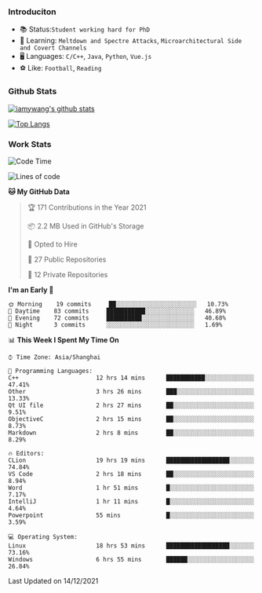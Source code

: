 ### Introduciton

- 📚 Status:`Student working hard for PhD`
- 🔎 Learning: `Meltdown and Spectre Attacks`, `Microarchitectural Side and Covert Channels`
- 🖥️ Languages: `C/C++`, `Java`, `Python`, `Vue.js`
- ⚽ Like: `Football`, `Reading`

### Github Stats

[![iamywang's github stats](https://github-readme-stats.vercel.app/api?username=iamywang&count_private=true&show_icons=true)]()

[![Top Langs](https://github-readme-stats.vercel.app/api/top-langs/?username=iamywang&layout=compact)]()

### Work Stats

<!--START_SECTION:waka-->
![Code Time](http://img.shields.io/badge/Code%20Time-28%20hrs%2028%20mins-blue)

![Lines of code](https://img.shields.io/badge/From%20Hello%20World%20I%27ve%20Written-539%20Thousand%20lines%20of%20code-blue)

**🐱 My GitHub Data** 

> 🏆 171 Contributions in the Year 2021
 > 
> 📦 2.2 MB Used in GitHub's Storage 
 > 
> 💼 Opted to Hire
 > 
> 📜 27 Public Repositories 
 > 
> 🔑 12 Private Repositories  
 > 
**I'm an Early 🐤** 

```text
🌞 Morning    19 commits     ██░░░░░░░░░░░░░░░░░░░░░░░   10.73% 
🌆 Daytime    83 commits     ███████████░░░░░░░░░░░░░░   46.89% 
🌃 Evening    72 commits     ██████████░░░░░░░░░░░░░░░   40.68% 
🌙 Night      3 commits      ░░░░░░░░░░░░░░░░░░░░░░░░░   1.69%

```


📊 **This Week I Spent My Time On** 

```text
⌚︎ Time Zone: Asia/Shanghai

💬 Programming Languages: 
C++                      12 hrs 14 mins      ███████████░░░░░░░░░░░░░░   47.41% 
Other                    3 hrs 26 mins       ███░░░░░░░░░░░░░░░░░░░░░░   13.33% 
Qt UI file               2 hrs 27 mins       ██░░░░░░░░░░░░░░░░░░░░░░░   9.51% 
ObjectiveC               2 hrs 15 mins       ██░░░░░░░░░░░░░░░░░░░░░░░   8.73% 
Markdown                 2 hrs 8 mins        ██░░░░░░░░░░░░░░░░░░░░░░░   8.29%

🔥 Editors: 
CLion                    19 hrs 19 mins      ██████████████████░░░░░░░   74.84% 
VS Code                  2 hrs 18 mins       ██░░░░░░░░░░░░░░░░░░░░░░░   8.94% 
Word                     1 hr 51 mins        █░░░░░░░░░░░░░░░░░░░░░░░░   7.17% 
IntelliJ                 1 hr 11 mins        █░░░░░░░░░░░░░░░░░░░░░░░░   4.64% 
Powerpoint               55 mins             █░░░░░░░░░░░░░░░░░░░░░░░░   3.59%

💻 Operating System: 
Linux                    18 hrs 53 mins      ██████████████████░░░░░░░   73.16% 
Windows                  6 hrs 55 mins       ██████░░░░░░░░░░░░░░░░░░░   26.84%

```


 Last Updated on 14/12/2021
<!--END_SECTION:waka-->
